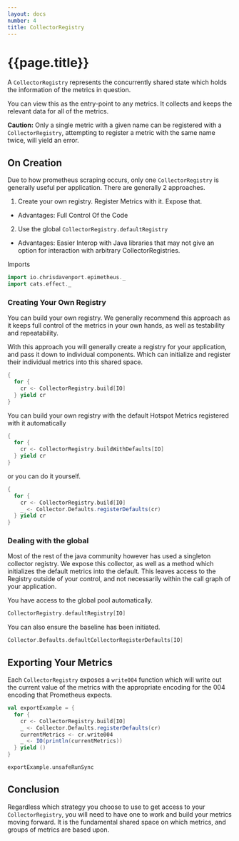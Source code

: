 ```yaml
---
layout: docs
number: 4
title: CollectorRegistry
---
```


# {{page.title}}

A `CollectorRegistry` represents the concurrently shared state which holds the information
of the metrics in question.

You can view this as the entry-point to any metrics. It collects and keeps the relevant data
for all of the metrics.

**Caution:** Only a single metric with a given name can be registered with a `CollectorRegistry`,
attempting to register a metric with the same name twice, will yield an error.

## On Creation

Due to how prometheus scraping occurs, only one  `CollectorRegistry` is generally useful per application. There are generally 2 approaches.

1. Create your own registry. Register Metrics with it. Expose that.
  - Advantages: Full Control Of the Code

2. Use the global `CollectorRegistry.defaultRegistry`
  - Advantages: Easier Interop with Java libraries that may not give an option for interaction with arbitrary CollectorRegistries.

Imports

```scala mdoc:silent
import io.chrisdavenport.epimetheus._
import cats.effect._
```

### Creating Your Own Registry

You can build your own registry. We generally recommend this approach as it keeps
full control of the metrics in your own hands, as well as testability and repeatability.

With this approach you will generally create a registry for your application, and pass it down
to individual components. Which can initialize and register their individual metrics into this
shared space.

```scala mdoc
{
  for {
    cr <- CollectorRegistry.build[IO]
  } yield cr
}
```

You can build your own registry with the default Hotspot Metrics registered with it automatically

```scala mdoc
{
  for {
    cr <- CollectorRegistry.buildWithDefaults[IO]
  } yield cr
}
```

or you can do it yourself.

```scala mdoc
{
  for {
    cr <- CollectorRegistry.build[IO]
    _ <- Collector.Defaults.registerDefaults(cr)
  } yield cr
}
```

### Dealing with the global

Most of the rest of the java community however has used a singleton collector registry. We expose this collector,
as well as a method which initializes the default metrics into the default. This leaves access to the Registry outside of your control, and not necessarily within the call graph of your application.

You have access to the global pool automatically.

```scala mdoc
CollectorRegistry.defaultRegistry[IO]
```

You can also ensure the baseline has been initiated.

```scala mdoc
Collector.Defaults.defaultCollectorRegisterDefaults[IO]
```

## Exporting Your Metrics

Each `CollectorRegistry` exposes a `write004` function which will write out the current value of the metrics with the appropriate encoding for the 004 encoding that Prometheus expects.

```scala mdoc
val exportExample = {
  for {
    cr <- CollectorRegistry.build[IO]
    _ <- Collector.Defaults.registerDefaults(cr)
    currentMetrics <- cr.write004
    _ <- IO(println(currentMetrics))
  } yield ()
}

exportExample.unsafeRunSync
```

## Conclusion

Regardless which strategy you choose to use to get access to your `CollectorRegistry`, you will need to have one to work and build your metrics moving forward. It is the fundamental shared space on which metrics, and groups of metrics are based upon.
